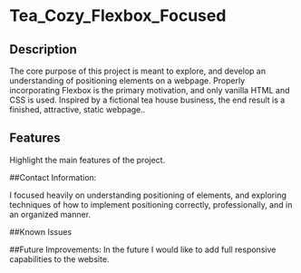 # Tea_Cozy_Flexbox_Focused 

## Description
The core purpose of this project is meant to explore, and develop an understanding of positioning elements on a webpage. Properly incorporating Flexbox is the primary motivation, and only vanilla HTML and CSS is used. Inspired by a fictional tea house business, the end result is a finished, attractive, static webpage..

## Features
Highlight the main features of the project.

##Contact Information:

I focused heavily on understanding positioning of elements, and exploring techniques of how to implement positioning correctly, professionally, and in an organized manner.

##Known Issues



##Future Improvements:
In the future I would like to add full responsive capabilities to the website.